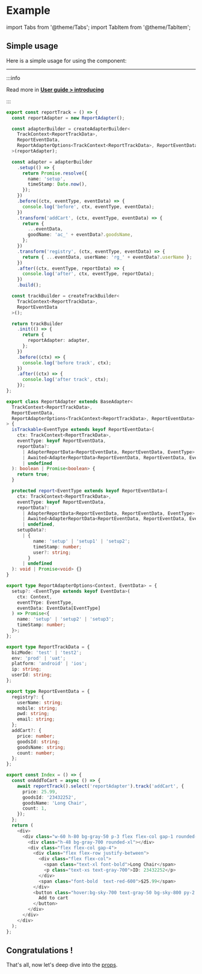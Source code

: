 # Example

import Tabs from '@theme/Tabs';
import TabItem from '@theme/TabItem';

## Simple usage

Here is a simple usage for using the component:

---

:::info

Read more in [**User guide > introducing**](/docs/intro/introducing)

:::

<Tabs>

<TabItem value="track" label="track.ts">

```typescript title="track.ts"
export const reportTrack = () => {
  const reportAdapter = new ReportAdapter();

  const adapterBuilder = createAdapterBuilder<
    TrackContext<ReportTrackData>,
    ReportEventData,
    ReportAdapterOptions<TrackContext<ReportTrackData>, ReportEventData>
  >(reportAdapter);

  const adapter = adapterBuilder
    .setup(() => {
      return Promise.resolve({
        name: 'setup',
        timeStamp: Date.now(),
      });
    })
    .before((ctx, eventType, eventData) => {
      console.log('before', ctx, eventType, eventData);
    })
    .transform('addCart', (ctx, eventType, eventData) => {
      return {
        ...eventData,
        goodName: 'ac_' + eventData?.goodsName,
      };
    })
    .transform('registry', (ctx, eventType, eventData) => {
      return { ...eventData, userName: 'rg_' + eventData?.userName };
    })
    .after((ctx, eventType, reportData) => {
      console.log('after', ctx, eventType, reportData);
    })
    .build();

  const trackBuilder = createTrackBuilder<
    TrackContext<ReportTrackData>,
    ReportEventData
  >();

  return trackBuilder
    .init(() => {
      return {
        reportAdapter: adapter,
      };
    })
    .before((ctx) => {
      console.log('before track', ctx);
    })
    .after((ctx) => {
      console.log('after track', ctx);
    });
};
```

</TabItem>
<TabItem value="reportAdapter" label="reportAdapter.ts">

```typescript title="reportAdapter.ts"
export class ReportAdapter extends BaseAdapter<
  TrackContext<ReportTrackData>,
  ReportEventData,
  ReportAdapterOptions<TrackContext<ReportTrackData>, ReportEventData>
> {
  isTrackable<EventType extends keyof ReportEventData>(
    ctx: TrackContext<ReportTrackData>,
    eventType: keyof ReportEventData,
    reportData?:
      | AdapterReportData<ReportEventData, ReportEventData, EventType>
      | Awaited<AdapterReportData<ReportEventData, ReportEventData, EventType>>
      | undefined
  ): boolean | Promise<boolean> {
    return true;
  }

  protected report<EventType extends keyof ReportEventData>(
    ctx: TrackContext<ReportTrackData>,
    eventType: keyof ReportEventData,
    reportData?:
      | AdapterReportData<ReportEventData, ReportEventData, EventType>
      | Awaited<AdapterReportData<ReportEventData, ReportEventData, EventType>>
      | undefined,
    setupData?:
      | {
          name: 'setup' | 'setup1' | 'setup2';
          timeStamp: number;
          user?: string;
        }
      | undefined
  ): void | Promise<void> {}
}
```

</TabItem>

<TabItem value="types" label="types.ts">

```typescript title="types.ts"
export type ReportAdapterOptions<Context, EventData> = {
  setup?: <EventType extends keyof EventData>(
    ctx: Context,
    eventTYpe: EventType,
    eventData: EventData[EventType]
  ) => Promise<{
    name: 'setup' | 'setup2' | 'setup3';
    timeStamp: number;
  }>;
};

export type ReportTrackData = {
  bizMode: 'test' | 'test2';
  env: 'prod' | 'uat';
  platform: 'android' | 'ios';
  ip: string;
  userId: string;
};

export type ReportEventData = {
  registry?: {
    userName: string;
    mobile: string;
    pwd: string;
    email: string;
  };
  addCart?: {
    price: number;
    goodsId: string;
    goodsName: string;
    count: number;
  };
};
```

</TabItem>

<TabItem value="index" label="index.txs">

```typescript title="index.tsx"
export const Index = () => {
  const onAddToCart = async () => {
    await reportTrack().select('reportAdapter').track('addCart', {
      price: 25.99,
      goodsId: '23432252',
      goodsName: 'Long Chair',
      count: 1,
    });
  };
  return (
    <div>
      <div class="w-60 h-80 bg-gray-50 p-3 flex flex-col gap-1 rounded-2xl">
        <div class="h-48 bg-gray-700 rounded-xl"></div>
        <div class="flex flex-col gap-4">
          <div class="flex flex-row justify-between">
            <div class="flex flex-col">
              <span class="text-xl font-bold">Long Chair</span>
              <p class="text-xs text-gray-700">ID: 23432252</p>
            </div>
            <span class="font-bold  text-red-600">$25.99</span>
          </div>
          <button class="hover:bg-sky-700 text-gray-50 bg-sky-800 py-2 rounded-md">
            Add to cart
          </button>
        </div>
      </div>
    </div>
  );
};
```

</TabItem>
</Tabs>

## Congratulations !

That's all, now let's deep dive into the [props](/docs/api/base-adapter).
